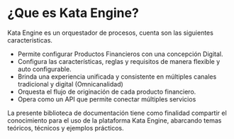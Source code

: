 # ¿Que es Kata Engine?

Kata Engine es un orquestador de procesos, cuenta son las siguientes caracteristicas.

* Permite configurar Productos Financieros con una concepción Digital.
* Configura las características, reglas y requisitos de manera flexible y auto configurable.
* Brinda una experiencia unificada y consistente en múltiples canales tradicional y digital (Omnicanalidad)
* Orquesta el flujo de originación de cada producto financiero.
* Opera como un API que permite conectar múltiples servicios

La presente biblioteca de documentación tiene como finalidad compartir el conocimiento para el uso de la plataforma Kata Engine, abarcando temas teóricos, técnicos y ejemplos prácticos.
